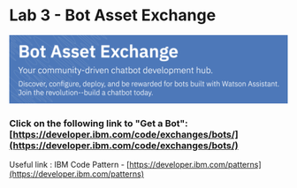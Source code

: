 # Lab 3 - Bot Asset Exchange

![](.gitbook/assets/image%20%2822%29.png)

### Click on the following link to "Get a Bot": [https://developer.ibm.com/code/exchanges/bots/](https://developer.ibm.com/code/exchanges/bots/)

Useful link : IBM Code Pattern - [https://developer.ibm.com/patterns](https://developer.ibm.com/patterns)

